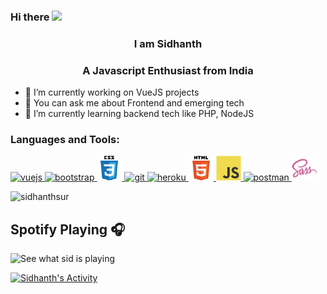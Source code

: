 ### Hi there <img src="https://media.giphy.com/media/hvRJCLFzcasrR4ia7z/giphy.gif" width="28" />

<!--
**sidhanthsur/sidhanthsur** is a ✨ _special_ ✨ repository because its `README.md` (this file) appears on your GitHub profile.

Here are some ideas to get you started:

- 🔭 I’m currently working on ...
- 🌱 I’m currently learning ...
- 🤔 I’m looking for help with ...
- 💬 Ask me about ...
- 😄 Pronouns: ...
- ⚡ Fun fact: ...****
-->

<h3 align="center">I am Sidhanth</h3>
<h3 align="center">A Javascript Enthusiast from India
</h3>



- 🔭 I’m currently working on VueJS projects
- 💬 You can ask me about Frontend and emerging tech
- 🌱 I’m currently learning backend tech like PHP, NodeJS

<!-- <p align="left"> <a href="https://github.com/ryo-ma/github-profile-trophy"><img src="https://github-profile-trophy.vercel.app/?username=sidhanthsur" alt="sidhanthsur" /></a></p> -->



<h3 align="left">Languages and Tools:</h3>
<p align="left">  
<a href="https://vuejs.org" target="_blank"> <img src="https://cdn.jsdelivr.net/gh/devicons/devicon/icons/vuejs/vuejs-original-wordmark.svg" alt="vuejs" width="40" height="40"/> </a> 
<a href="https://nuxtjs.org/" target="_blank"> <img src="https://cdn.jsdelivr.net/gh/devicons/devicon/icons/nuxtjs/nuxtjs-original.svg" alt="bootstrap" width="40" height="40"/> </a> 
 <a href="https://www.w3schools.com/css/" target="_blank"> <img src="https://raw.githubusercontent.com/devicons/devicon/master/icons/css3/css3-original-wordmark.svg" alt="css3" width="40" height="40"/> </a> 
 <a href="https://git-scm.com/" target="_blank"> <img src="https://www.vectorlogo.zone/logos/git-scm/git-scm-icon.svg" alt="git" width="40" height="40"/> </a> <a href="https://heroku.com" target="_blank"> <img src="https://www.vectorlogo.zone/logos/heroku/heroku-icon.svg" alt="heroku" width="40" height="40"/> </a> <a href="https://www.w3.org/html/" target="_blank"> <img src="https://raw.githubusercontent.com/devicons/devicon/master/icons/html5/html5-original-wordmark.svg" alt="html5" width="40" height="40"/> </a> <a href="https://developer.mozilla.org/en-US/docs/Web/JavaScript" target="_blank"> <img src="https://raw.githubusercontent.com/devicons/devicon/master/icons/javascript/javascript-original.svg" alt="javascript" width="40" height="40"/> </a> 
  <a href="https://postman.com" target="_blank"> <img src="https://www.vectorlogo.zone/logos/getpostman/getpostman-icon.svg" alt="postman" width="40" height="40"/> </a>  <a href="https://sass-lang.com" target="_blank"> <img src="https://raw.githubusercontent.com/devicons/devicon/master/icons/sass/sass-original.svg" alt="sass" width="40" height="40"/> </a> </p>

<p><img align="left" src="https://github-readme-stats.vercel.app/api/top-langs?username=sidhanthsur&show_icons=true&locale=en&layout=compact" alt="sidhanthsur" /></p>


<br />



## Spotify Playing 🎧
![See what sid is playing](https://spotify-recently-played-readme.vercel.app/api?user=31xqachyolzspjxljxltzcbfo62i)


[![Sidhanth's Activity](https://activity-graph.herokuapp.com/graph?username=sidhanthsur&theme=vue)](https://github.com/ashutosh00710/github-readme-activity-graph)


